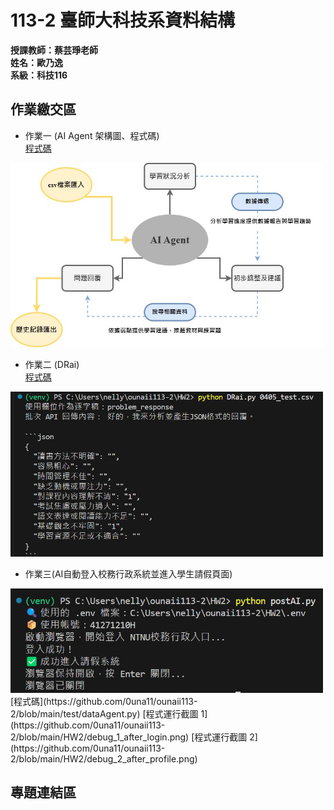 # 113-2 臺師大科技系資料結構  
__授課教師：蔡芸琤老師__    
__姓名：歐乃逸__    
__系級：科技116__

## 作業繳交區

* 作業一 (AI Agent 架構圖、程式碼)  
[程式碼](https://github.com/0una11/ounaii113-2/blob/main/test/dataAgent.py)  
<img src="https://raw.githubusercontent.com/0una11/ounaii113-2/main/AI%20Agent%20%E6%9E%B6%E6%A7%8B%E5%9C%96.jpg" alt="AI Agent 架構圖" width="500">

* 作業二 (DRai)  
[程式碼](https://github.com/0una11/ounaii113-2/blob/main/HW2/DRai.py)  
<img src="https://raw.githubusercontent.com/0una11/ounaii113-2/main/DRai%E9%81%8B%E8%A1%8C.png" alt="DRai運行" width="500">

* 作業三(AI自動登入校務行政系統並進入學生請假頁面)
<img src="https://raw.githubusercontent.com/0una11/ounaii113-2/main/postAI.png" alt="loginAI" width="500">
[程式碼](https://github.com/0una11/ounaii113-2/blob/main/test/dataAgent.py)
[程式運行截圖 1](https://github.com/0una11/ounaii113-2/blob/main/HW2/debug_1_after_login.png)
[程式運行截圖 2](https://github.com/0una11/ounaii113-2/blob/main/HW2/debug_2_after_profile.png)

## 專題連結區
